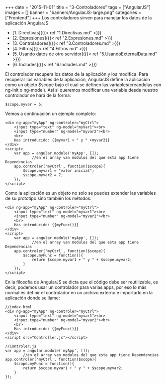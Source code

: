 +++
date = "2015-11-01"
title = "3-Controladores"
tags = ["AngularJS"]
images = []
banner = "banners/AngularJS-large.png"
categories = ["Frontend"]
+++
Los controladores sirven para manejar los datos de la aplicación AngularJS
<!--more-->

* [1. Directivas]({{< ref "1.Directivas.md" >}})
* [2. Expresiones]({{< ref "2.Expresiones.md" >}})
* [3. Controladores]({{< ref "3.Controladores.md" >}})
* [4. Filtros]({{< ref "4.Filtros.md" >}})
* [5. Usando datos de otro servidor]({{< ref "5.UsandoExternalData.md" >}})
* [6. Includes]({{< ref "6.Includes.md" >}})

El controlador recupera los datos de la aplicación y los modifica. Para recuperar los variables de la aplicación, AngularJS define la aplicación como un objeto $scope bajo el cual se definen las variables(creandolas con ng-init o ng-model). Así si queremos modificar una variable desde nuestro controlador se hará de la forma:

	$scope.myvar = 5;

Vemos a continuación un ejemplo completo:

	<div ng-app="myApp" ng-controler="myCtrl">
		<input type="text" ng-model="myVar1"><br>
		<input type="number" ng-model="myvar2"><br>
		<br>
		Has introducido: {{myvar1 + " y " +myvar2}}
	</div>
	<script>
		var app = angular.module('myApp', []);
				//en el array van modulos del que esta app tiene Dependencias
		app.controler('myCtrl', function($scope){
			$scope.myvar1 = "valor inicial";
			$scope.myvar2 = 7;
		});
	</script>

Como la aplicación es un objeto no solo se puedes extender las variables de su prototipo sino también los métodos:

	<div ng-app="myApp" ng-controler="myCtrl">
		<input type="text" ng-model="myvar1"><br>
		<input type="number" ng-model="myvar2"><br>
		<br>
		Has introducido: {{myFunc()}}
	</div>
	<script>
		var app = angular.module('myApp', []);
				//en el array van modulos del que esta app tiene Dependencias
		app.controler('myCtrl', function($scope){
			$scope.myFunc = function(){
				return $scope.myvar1 + " y " + $scope.myvar2;
			}
		});
	</script>

En la filosofía de AngularJS se dicta que el código debe ser reutilizable, es decir, podemos usar un controlador para varias apps, por eso lo más normal es definir el controlador en un archivo externo e importarlo en la aplicación donde se llame:

	//index.html
	<div ng-app="myApp" ng-controler="myCtrl">
		<input type="text" ng-model="myvar1"><br>
		<input type="number" ng-model="myvar2"><br>
		<br>
		Has introducido: {{myFunc()}}
	</div>
	<script src="Controller.js"></script>

	//Controler.js
	var app = angular.module('myApp', []);
			//en el array van modulos del que esta app tiene Dependencias
	app.controler('myCtrl', function($scope){
		$scope.myFunc = function(){
			return $scope.myvar1 + " y " + $scope.myvar2;
		}
	});
